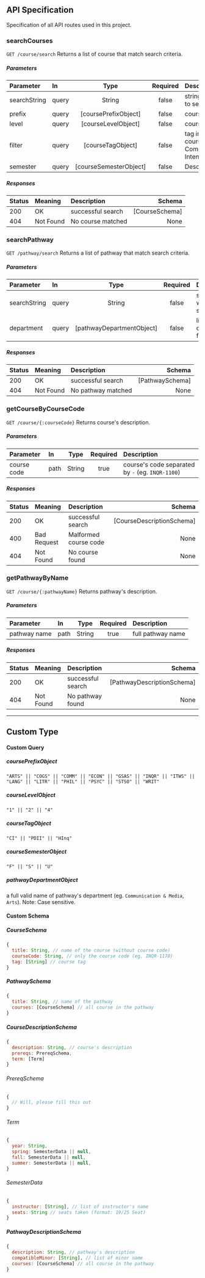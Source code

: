 ## API Specification

Specification of all API routes used in this project.

### searchCourses

`GET /course/search`
Returns a list of course that match search criteria.

##### Parameters

| Parameter    | In    |          Type          | Required | Description                                          |
| :----------- | :---- | :--------------------: | :------: | :--------------------------------------------------- |
| searchString | query |         String         |  false   | string you want to search                            |
| prefix       | query |  [coursePrefixObject]  |  false   | course prefix                                        |
| level        | query |  [courseLevelObject]   |  false   | course level                                         |
| filter       | query |   [courseTagObject]    |  false   | tag included in course (eg. Communication Intensive) |
| semester     | query | [courseSemesterObject] |  false   | Description                                          |

##### Responses

| Status | Meaning   | Description       |         Schema |
| :----- | :-------- | :---------------- | -------------: |
| 200    | OK        | successful search | [CourseSchema] |
| 404    | Not Found | No course matched |           None |

### searchPathway

`GET /pathway/search`
Returns a list of pathway that match search criteria.

##### Parameters

| Parameter    | In    |           Type            | Required | Description               |
| :----------- | :---- | :-----------------------: | :------: | :------------------------ |
| searchString | query |          String           |  false   | string you want to search |
| department   | query | [pathwayDepartmentObject] |  false   | list of department filter |

##### Responses

| Status | Meaning   | Description        |          Schema |
| :----- | :-------- | :----------------- | --------------: |
| 200    | OK        | successful search  | [PathwaySchema] |
| 404    | Not Found | No pathway matched |            None |

### getCourseByCourseCode

`GET /course/{:courseCode}`
Returns course's description.

##### Parameters

| Parameter   | In   |  Type  | Required | Description                                      |
| :---------- | :--- | :----: | :------: | :----------------------------------------------- |
| course code | path | String |   true   | course's code separated by `-` (eg. `INQR-1100`) |

##### Responses

| Status | Meaning     | Description           |                    Schema |
| :----- | :---------- | :-------------------- | ------------------------: |
| 200    | OK          | successful search     | [CourseDescriptionSchema] |
| 400    | Bad Request | Malformed course code |                      None |
| 404    | Not Found   | No course found       |                      None |

### getPathwayByName

`GET /course/{:pathwayName}`
Returns pathway's description.

##### Parameters

| Parameter    | In   |  Type  | Required | Description       |
| :----------- | :--- | :----: | :------: | :---------------- |
| pathway name | path | String |   true   | full pathway name |

##### Responses

| Status | Meaning   | Description       |                     Schema |
| :----- | :-------- | :---------------- | -------------------------: |
| 200    | OK        | successful search | [PathwayDescriptionSchema] |
| 404    | Not Found | No pathway found  |                       None |

---

## Custom Type

#### Custom Query

##### coursePrefixObject

`"ARTS" || "COGS" || "COMM" || "ECON" || "GSAS" || "INQR" || "ITWS" || "LANG" || "LITR" || "PHIL" || "PSYC" || "STSO" || "WRIT"`

##### courseLevelObject

`"1" || "2" || "4"`

##### courseTagObject

`"CI" || "PDII" || "HInq"`

##### courseSemesterObject

`"F" || "S" || "U"`

##### pathwayDepartmentObject

a full valid name of pathway's department (eg. `Communication & Media`, `Arts`).
Note: Case sensitive.

#### Custom Schema

##### CourseSchema

```js
{
  title: String, // name of the course (without course code)
  courseCode: String, // only the course code (eg. INQR-1170)
  tag: [String] // course tag
}
```

##### PathwaySchema

```js
{
  title: String, // name of the pathway
  courses: [CourseSchema] // all course in the pathway
}
```

##### CourseDescriptionSchema

```js
{
  description: String, // course's description
  prereqs: PrereqSchema,
  term: [Term]
}
```

###### PrereqSchema

```js
{
  // Will, please fill this out
}
```

###### Term

```js
{
  year: String,
  spring: SemesterData || null,
  fall: SemesterData || null,
  summer: SemesterData || null,
}
```

###### SemesterData

```js
{
  instructor: [String], // list of instructor's name
  seats: String // seats taken (format: 19/25 Seat)
}
```

##### PathwayDescriptionSchema

```js
{
  description: String, // pathway's description
  compatibleMinor: [String], // list of minor name
  courses: [CourseSchema] // all course in the pathway
}
```
